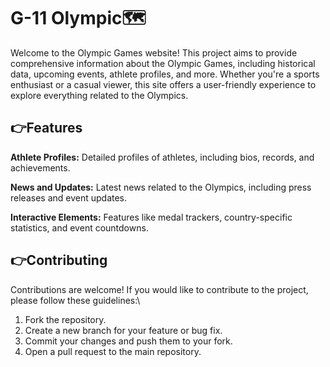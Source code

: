 # G-11 Olympic🗺️
Welcome to the Olympic Games website! This project aims to provide comprehensive information about the Olympic Games, including historical data, upcoming events, athlete profiles, and more. Whether you're a sports enthusiast or a casual viewer, this site offers a user-friendly experience to explore everything related to the Olympics.
## 👉Features
**Athlete Profiles:** Detailed profiles of athletes, including bios, records, and achievements.

**News and Updates:** Latest news related to the Olympics, including press releases and event updates.

**Interactive Elements:** Features like medal trackers, country-specific statistics, and event countdowns.
## 👉Contributing
Contributions are welcome! If you would like to contribute to the project, please follow these guidelines:\

1. Fork the repository.
2. Create a new branch for your feature or bug fix.
3. Commit your changes and push them to your fork.
4. Open a pull request to the main repository.